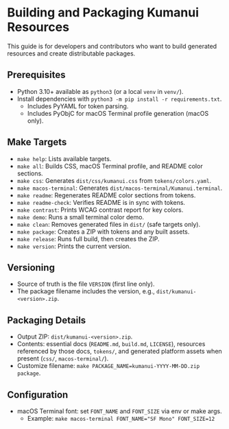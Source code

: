 # Building and Packaging Kumanui Resources

This guide is for developers and contributors who want to build generated resources and create distributable packages.

## Prerequisites

- Python 3.10+ available as `python3` (or a local `venv` in `venv/`).
- Install dependencies with `python3 -m pip install -r requirements.txt`.
  - Includes PyYAML for token parsing.
  - Includes PyObjC for macOS Terminal profile generation (macOS only).

## Make Targets

- `make help`: Lists available targets.
- `make all`: Builds CSS, macOS Terminal profile, and README color sections.
- `make css`: Generates `dist/css/kumanui.css` from `tokens/colors.yaml`.
- `make macos-terminal`: Generates `dist/macos-terminal/Kumanui.terminal`.
- `make readme`: Regenerates README color sections from tokens.
- `make readme-check`: Verifies README is in sync with tokens.
- `make contrast`: Prints WCAG contrast report for key colors.
- `make demo`: Runs a small terminal color demo.
- `make clean`: Removes generated files in `dist/` (safe targets only).
- `make package`: Creates a ZIP with tokens and any built assets.
- `make release`: Runs full build, then creates the ZIP.
- `make version`: Prints the current version.

## Versioning

- Source of truth is the file `VERSION` (first line only).
- The package filename includes the version, e.g., `dist/kumanui-<version>.zip`.

## Packaging Details

- Output ZIP: `dist/kumanui-<version>.zip`.
- Contents: essential docs (`README.md`, `build.md`, `LICENSE`), resources referenced by those docs, `tokens/`, and generated platform assets when present (`css/`, `macos-terminal/`).
- Customize filename: `make PACKAGE_NAME=kumanui-YYYY-MM-DD.zip package`.

## Configuration

- macOS Terminal font: set `FONT_NAME` and `FONT_SIZE` via env or make args.
  - Example: `make macos-terminal FONT_NAME="SF Mono" FONT_SIZE=12`

